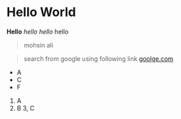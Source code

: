 # Hello World

**Hello**
_hello_
*hello*
hello
> mohsin
>ali

> search from google using following link  [goolge.com](https://www.google.com/)
- A
- C
- F


1. A
2. B
3, C
